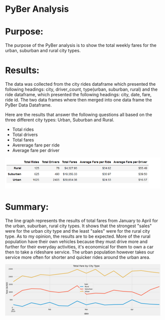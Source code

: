 # PyBer Analysis
# Purpose:
The purpose of the PyBer analysis is to show the total weekly fares for the urban, suburban and rural city types.  

# Results:
The data was collected from the city rides dataframe which presented the following headings: city, driver_count, type(urban, suburban, rural) and the ride dataframe, which presented the following headings: city, date, fare, ride id.  The two data frames where then merged into one data frame the PyBer Data Dataframe.

Here are the results that answer the following questions all based on the three different city types: Urban, Suburban and Rural.
- Total rides
- Total drivers
- Total fares
- Avererage fare per ride
- Average fare per driver 

![](images/PyBer_summary.PNG)


# Summary:
The line graph represents the results of total fares from January to April for the urban, suburban, rural city types.  It shows that the strongest "sales" were for the urban city type and the least "sales" were for the rural city type.  As to my opinion, the results are to be expected.  More of the rural population have their own vehicles because they must drive more and further for their everyday activities, it's economical for them to own a car then to take a rideshare service. The urban population however takes our service more often for shorter and quicker rides around the urban area.    


![](analysis/PyBer_fare_summary.png)

